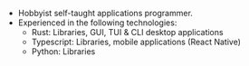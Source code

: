 - Hobbyist self-taught applications programmer.
- Experienced in the following technologies:
  - Rust: Libraries, GUI, TUI & CLI desktop applications
  - Typescript: Libraries, mobile applications (React Native)
  - Python: Libraries

<!---
nick42d/nick42d is a ✨ special ✨ repository because its `README.md` (this file) appears on your GitHub profile.
You can click the Preview link to take a look at your changes.
--->
